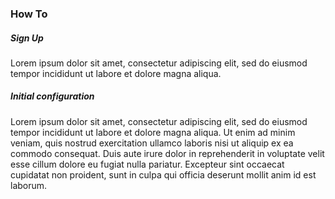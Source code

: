 ### How To
##### Sign Up
Lorem ipsum dolor sit amet, consectetur adipiscing elit, sed do eiusmod tempor incididunt ut labore et dolore magna aliqua.
##### Initial configuration
Lorem ipsum dolor sit amet, consectetur adipiscing elit, sed do eiusmod tempor incididunt ut labore et dolore magna aliqua. Ut enim ad minim veniam, quis nostrud exercitation ullamco laboris nisi ut aliquip ex ea commodo consequat. Duis aute irure dolor in reprehenderit in voluptate velit esse cillum dolore eu fugiat nulla pariatur. Excepteur sint occaecat cupidatat non proident, sunt in culpa qui officia deserunt mollit anim id est laborum.
<!--stackedit_data:
eyJoaXN0b3J5IjpbLTExMDEwNjgzNzBdfQ==
-->
